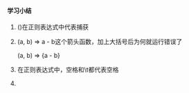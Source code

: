 #### 学习小结

1. ()在正则表达式中代表捕获

2. (a, b) => a - b这个箭头函数，加上大括号后为何就运行错误了

   (a, b) => {a - b}

3. 在正则表达式中，空格和\t都代表空格

4. 